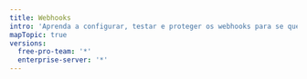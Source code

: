 ```yaml
---
title: Webhooks
intro: 'Aprenda a configurar, testar e proteger os webhooks para se que se integram ao {{ site.data.variables.product.prodname_dotcom }}.'
mapTopic: true
versions:
  free-pro-team: '*'
  enterprise-server: '*'
---
```


